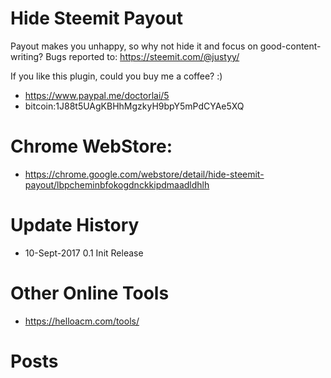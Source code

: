 # Hide Steemit Payout
Payout makes you unhappy, so why not hide it and focus on good-content-writing?
Bugs reported to:  https://steemit.com/@justyy/

If you like this plugin, could you buy me a coffee? :)
- https://www.paypal.me/doctorlai/5
- bitcoin:1J88t5UAgKBHhMgzkyH9bpY5mPdCYAe5XQ

# Chrome WebStore:
- https://chrome.google.com/webstore/detail/hide-steemit-payout/lbpcheminbfokogdnckkipdmaadldhlh

# Update History
- 10-Sept-2017 0.1 Init Release

# Other Online Tools
- https://helloacm.com/tools/

# Posts
